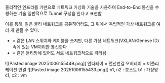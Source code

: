 물리적인 인프라를 기반으로 네트워크 가상화 기술을 사용하여 End-to-End 통신을 수행하는 기술
일반적으로 Tunnel 구성을 한다고 표현함

이를 통해, 같은 물리 네트워크를 공유하더라도, 그 위에서 독립적인 가상 네트워크를 여러 개 만들 수 있다. 
- = 같은 LAN 스위치와 케이블을 쓰지만, 다른 가상 네트워크(VXLAN/Geneve ID) 속에 있는 VM끼리만 통신한다
- = 같은 물리망에 있어도 서로 네트워크적으로 격리됨


![[Pasted image 20251006155449.png]]
언더레이 = 랜선연결
오버레이 = 어플리케이션 연결
![[Pasted image 20251006155433.png]]
n1, n2 : 호스트
b1 : 가상망
c1, c2 : vm
